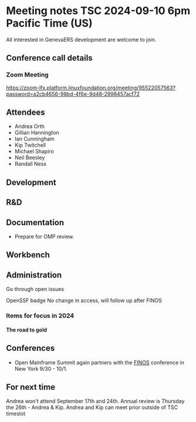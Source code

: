 # Meeting notes TSC 2024-09-10 6pm Pacific Time (US)
All interested in GenevaERS development are welcome to join.
## Conference call details
### Zoom Meeting
https://zoom-lfx.platform.linuxfoundation.org/meeting/95522057563?password=a2cb4656-98bd-4f6e-9d48-2998457acf72
## Attendees 
- Andrea Orth 
- Gillian Hannington 
- Ian Cunningham
- Kip Twitchell
- Michael Shapiro
- Neil Beesley 
- Randall Ness
<!-- 
- Bob McCormack 
- Eugene Morrow 
- Jeff Horner 
-->
  
## Development 
  
## R&D

## Documentation
- Prepare for OMP review. 

## Workbench

## Administration

Go through open issues

OpenSSF badge
No change in access, will follow up after FINOS

### Items for focus in 2024

#### The road to gold

## Conferences

- Open Mainframe Summit again partners with the [FINOS](https://www.finos.org/) conference in New York 9/30 - 10/1.

## For next time 

Andrea won't attend September 17th and 24th.
Annual review is Thursday the 26th - Andrea & Kip. Andrea and Kip can meet prior outside of TSC timeslot

